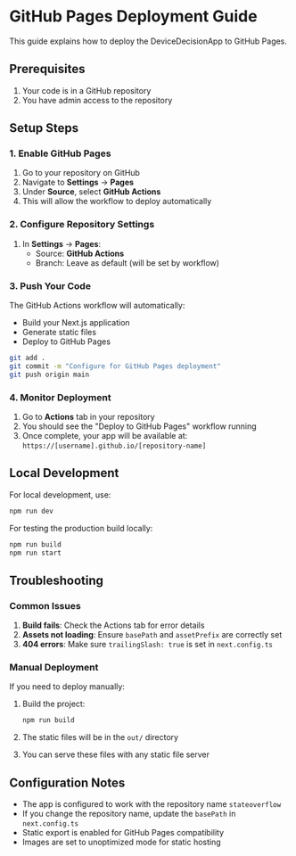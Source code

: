 # GitHub Pages Deployment Guide

This guide explains how to deploy the DeviceDecisionApp to GitHub Pages.

## Prerequisites

1. Your code is in a GitHub repository
2. You have admin access to the repository

## Setup Steps

### 1. Enable GitHub Pages

1. Go to your repository on GitHub
2. Navigate to **Settings** → **Pages**
3. Under **Source**, select **GitHub Actions**
4. This will allow the workflow to deploy automatically

### 2. Configure Repository Settings

1. In **Settings** → **Pages**:
   - Source: **GitHub Actions**
   - Branch: Leave as default (will be set by workflow)

### 3. Push Your Code

The GitHub Actions workflow will automatically:
- Build your Next.js application
- Generate static files
- Deploy to GitHub Pages

```bash
git add .
git commit -m "Configure for GitHub Pages deployment"
git push origin main
```

### 4. Monitor Deployment

1. Go to **Actions** tab in your repository
2. You should see the "Deploy to GitHub Pages" workflow running
3. Once complete, your app will be available at: `https://[username].github.io/[repository-name]`

## Local Development

For local development, use:
```bash
npm run dev
```

For testing the production build locally:
```bash
npm run build
npm run start
```

## Troubleshooting

### Common Issues

1. **Build fails**: Check the Actions tab for error details
2. **Assets not loading**: Ensure `basePath` and `assetPrefix` are correctly set
3. **404 errors**: Make sure `trailingSlash: true` is set in `next.config.ts`

### Manual Deployment

If you need to deploy manually:

1. Build the project:
   ```bash
   npm run build
   ```

2. The static files will be in the `out/` directory
3. You can serve these files with any static file server

## Configuration Notes

- The app is configured to work with the repository name `stateoverflow`
- If you change the repository name, update the `basePath` in `next.config.ts`
- Static export is enabled for GitHub Pages compatibility
- Images are set to unoptimized mode for static hosting

